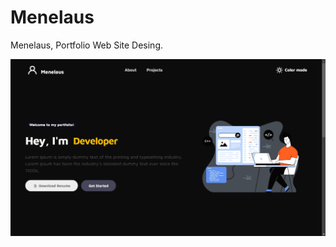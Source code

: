 # Menelaus
Menelaus, Portfolio Web Site Desing.
<div align="center">
  <a href="https://github.com/CanKayabas">
    <img src="https://github.com/CanKayabas/Menelaus/blob/main/Screenshot_1.png" alt="Picture" width="%100" height="%100">
  </a>
</div>  
